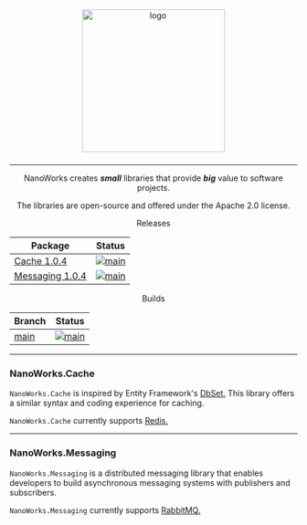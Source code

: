 <center>

<img src="https://avatars.githubusercontent.com/u/172126989?s=400&u=930ba2bd7e78a6be9c4bd504d656f29453d74a80&v=4" alt="logo" style="width: 250px; margin-bottom: 8px;" />

---

NanoWorks creates **_small_** libraries that provide **_big_** value to software projects. 

The libraries are open-source and offered under the Apache 2.0 license.

Releases

| Package          | Status                                                                                                
|------------------|:----------------------------------------------------------------------------------------------------------------------------------------------------------------------------------------------------------------------------------------------------------------------------------:|
| [Cache 1.0.4](https://www.nuget.org/profiles/sspaniel_nanoworks-project.org)     |    [![main](https://github.com/NanoWorks-Project/NanoWorks/actions/workflows/cache_release.yml/badge.svg?branch=main)](https://github.com/NanoWorks-Project/NanoWorks/actions/workflows/cache_release.yml)         |
| [Messaging 1.0.4](https://www.nuget.org/profiles/sspaniel_nanoworks-project.org) |    [![main](https://github.com/NanoWorks-Project/NanoWorks/actions/workflows/messaging_release.yml/badge.svg?branch=main)](https://github.com/NanoWorks-Project/NanoWorks/actions/workflows/messaging_release.yml) |

Builds

| Branch           | Status                                                                                                
|------------------|:------------------------------------------------------------------------------------------------------------------------------------------------------------------------------------------------------------------:|
| [main](https://github.com/NanoWorks-Project/NanoWorks/tree/main)     |    [![main](https://github.com/NanoWorks-Project/NanoWorks/actions/workflows/build.yml/badge.svg?branch=main)](https://github.com/NanoWorks-Project/NanoWorks/actions/workflows/build.yml)          |

</center>

---

### NanoWorks.Cache

`NanoWorks.Cache` is inspired by Entity Framework's [DbSet.](https://learn.microsoft.com/en-us/dotnet/api/system.data.entity.dbset-1?view=entity-framework-6.2.0) This library offers a similar syntax and coding experience for caching. 

`NanoWorks.Cache` currently supports [Redis.](https://redis.io/)

---

### NanoWorks.Messaging

`NanoWorks.Messaging` is a distributed messaging library that enables developers to build asynchronous messaging systems with publishers and subscribers.

`NanoWorks.Messaging` currently supports [RabbitMQ.](https://www.rabbitmq.com/)